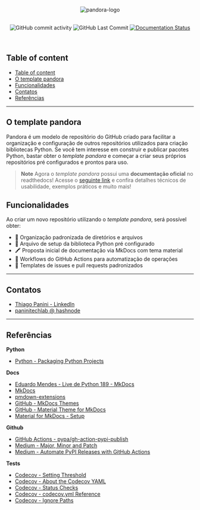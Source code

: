 <div align="center">
    <br><img src="https://github.com/ThiagoPanini/pandora/blob/main/docs/assets/imgs/header-readme.png?raw=true" alt="pandora-logo">
</div>

<div align="center">  
  <br>

  ![GitHub commit activity](https://img.shields.io/github/commit-activity/m/ThiagoPanini/pandora?color=purple)
  ![GitHub Last Commit](https://img.shields.io/github/last-commit/ThiagoPanini/pandora?color=purple)
  [![Documentation Status](https://readthedocs.org/projects/thiagopaninipandora/badge/?version=latest)](https://thiagopaninipandora.readthedocs.io/pt/latest/?badge=latest)
  
  <br>

</div>

## Table of content

- [Table of content](#table-of-content)
- [O template pandora](#o-template-pandora)
- [Funcionalidades](#funcionalidades)
- [Contatos](#contatos)
- [Referências](#referências)

___

## O template pandora

Pandora é um modelo de repositório do GitHub criado para facilitar a organização e configuração de outros repositórios utilizados para criação bibliotecas Python. Se você tem interesse em construir e publicar pacotes Python, bastar obter o *template pandora* e começar a criar seus próprios repositórios pré configurados e prontos para uso.

> **Note**
> Agora o *template pandora* possui uma **documentação oficial** no readthedocs! Acesse o [seguinte link](https://pandora.repo.readthedocs.io/pt/latest/) e confira detalhes técnicos de usabilidade, exemplos práticos e muito mais!

## Funcionalidades

Ao criar um novo repositório utilizando o *template pandora*, será possível obter:

- :open_file_folder: Organização padronizada de diretórios e arquivos
- :snake: Arquivo de setup da biblioteca Python pré configurado
- :crayon: Proposta inicial de documentação via MkDocs com tema material
- :robot: Workflows do GitHub Actions para automatização de operações
- :scroll: Templates de issues e pull requests padronizados

___

## Contatos

- [Thiago Panini - LinkedIn](https://www.linkedin.com/in/thiago-panini/)
- [paninitechlab @ hashnode](https://panini.hashnode.dev/)

___

## Referências

**Python**

- [Python - Packaging Python Projects](https://packaging.python.org/en/latest/tutorials/packaging-projects/)

**Docs**

- [Eduardo Mendes - Live de Python 189 - MkDocs](https://www.youtube.com/watch?v=GW6nAJ1NHUQ&t=2s&ab_channel=EduardoMendes)
- [MkDocs](https://www.mkdocs.org/)
- [pmdown-extensions](https://facelessuser.github.io/pymdown-extensions/)
- [GitHub - MkDocs Themes](https://github.com/mkdocs/mkdocs/wiki/MkDocs-Themes)
- [GitHub - Material Theme for MkDocs](https://github.com/squidfunk/mkdocs-material)
- [Material for MkDocs - Setup](https://squidfunk.github.io/mkdocs-material/setup/changing-the-colors/)

**Github**

- [GitHub Actions - pypa/gh-action-pypi-publish](https://github.com/marketplace/actions/pypi-publish)
- [Medium - Major, Minor and Patch](https://medium.com/fiverr-engineering/major-minor-patch-a5298e2e1798)
- [Medium - Automate PyPI Releases with GitHub Actions](https://medium.com/@VersuS_/automate-pypi-releases-with-github-actions-4c5a9cfe947d)

**Tests**

- [Codecov - Setting Threshold](https://github.com/codecov/codecov-action/issues/554#issuecomment-1261250304)
- [Codecov - About the Codecov YAML](https://docs.codecov.com/docs/codecov-yaml)
- [Codecov - Status Checks](https://docs.codecov.com/docs/commit-status)
- [Codecov - codecov.yml Reference](https://docs.codecov.com/docs/codecovyml-reference)
- [Codecov - Ignore Paths](https://docs.codecov.com/docs/ignoring-paths)